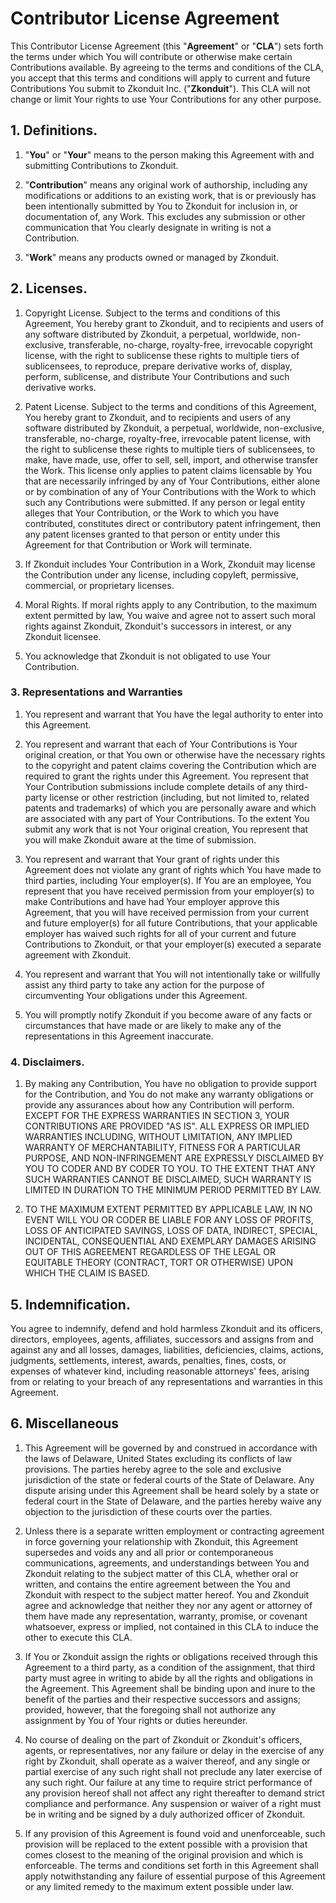 # Contributor License Agreement

This Contributor License Agreement (this "**Agreement**" or "**CLA**") sets forth the terms under which You will contribute or otherwise make certain Contributions available. By agreeing to the terms and conditions of the CLA, you accept that this terms and conditions will apply to current and future Contributions You submit to Zkonduit Inc. ("**Zkonduit**"). This CLA will not change or limit Your rights to use Your Contributions for any other purpose.

## 1. Definitions.

1. "**You**" or "**Your**" means to the person making this Agreement with and submitting Contributions to Zkonduit.

2. "**Contribution**" means any original work of authorship, including any modifications or additions to an existing work, that is or previously has been intentionally submitted by You to Zkonduit for inclusion in, or documentation of, any Work. This excludes any submission or other communication that You clearly designate in writing is not a Contribution.

3. "**Work**" means any products owned or managed by Zkonduit.

## 2. Licenses.

1. Copyright License. Subject to the terms and conditions of this Agreement, You hereby grant to Zkonduit, and to recipients and users of any software distributed by Zkonduit, a perpetual, worldwide, non-exclusive, transferable, no-charge, royalty-free, irrevocable copyright license, with the right to sublicense these rights to multiple tiers of sublicensees, to reproduce, prepare derivative works of, display, perform, sublicense, and distribute Your Contributions and such derivative works. 

2. Patent License. Subject to the terms and conditions of this Agreement, You hereby grant to Zkonduit, and to recipients and users of any software distributed by Zkonduit, a perpetual, worldwide, non-exclusive, transferable, no-charge, royalty-free, irrevocable patent license, with the right to sublicense these rights to multiple tiers of sublicensees, to make, have made, use, offer to sell, sell, import, and otherwise transfer the Work. This license only applies to patent claims licensable by You that are necessarily infringed by any of Your Contributions, either alone or by combination of any of Your Contributions with the Work to which such any Contributions were submitted. If any person or legal entity alleges that Your Contribution, or the Work to which you have contributed, constitutes direct or contributory patent infringement, then any patent licenses granted to that person or entity under this Agreement for that Contribution or Work will terminate.

3. If Zkonduit includes Your Contribution in a Work, Zkonduit may license the Contribution under any license, including copyleft, permissive, commercial, or proprietary licenses.

4. Moral Rights. If moral rights apply to any Contribution, to the maximum extent permitted by law, You waive and agree not to assert such moral rights against Zkonduit, Zkonduit's successors in interest, or any Zkonduit licensee.

5. You acknowledge that Zkonduit is not obligated to use Your Contribution.


### 3. Representations and Warranties

1. You represent and warrant that You have the legal authority to enter into this Agreement.

2. You represent and warrant that each of Your Contributions is Your original creation, or that You own or otherwise have the necessary rights to the copyright and patent claims covering the Contribution which are required to grant the rights under this Agreement. You represent that Your Contribution submissions include complete details of any third-party license or other restriction (including, but not limited to, related patents and trademarks) of which you are personally aware and which are associated with any part of Your Contributions. To the extent You submit any work that is not Your original creation, You represent that you will make Zkonduit aware at the time of submission.

3. You represent and warrant that Your grant of rights under this Agreement does not violate any grant of rights which You have made to third parties, including Your employer(s). If You are an employee, You represent that you have received permission from your employer(s) to make Contributions and have had Your employer approve this Agreement, that you will have received permission from your current and future employer(s) for all future Contributions, that your applicable employer has waived such rights for all of your current and future Contributions to Zkonduit, or that your employer(s) executed a separate agreement with Zkonduit.

4. You represent and warrant that You will not intentionally take or willfully assist any third party to take any action for the purpose of circumventing Your obligations under this Agreement.

5. You will promptly notify Zkonduit if you become aware of any facts or circumstances that have made or are likely to make any of the representations in this Agreement inaccurate.

### 4. Disclaimers.

1. By making any Contribution, You have no obligation to provide support for the Contribution, and You do not make any warranty obligations or provide any assurances about how any Contribution will perform. EXCEPT FOR THE EXPRESS WARRANTIES IN SECTION 3, YOUR CONTRIBUTIONS ARE PROVIDED "AS IS". ALL EXPRESS OR IMPLIED WARRANTIES INCLUDING, WITHOUT LIMITATION, ANY IMPLIED WARRANTY OF MERCHANTABILITY, FITNESS FOR A PARTICULAR PURPOSE, AND NON-INFRINGEMENT ARE EXPRESSLY DISCLAIMED BY YOU TO CODER AND BY CODER TO YOU. TO THE EXTENT THAT ANY SUCH WARRANTIES CANNOT BE DISCLAIMED, SUCH WARRANTY IS LIMITED IN DURATION TO THE MINIMUM PERIOD PERMITTED BY LAW.

2. TO THE MAXIMUM EXTENT PERMITTED BY APPLICABLE LAW, IN NO EVENT WILL YOU OR CODER BE LIABLE FOR ANY LOSS OF PROFITS, LOSS OF ANTICIPATED SAVINGS, LOSS OF DATA, INDIRECT, SPECIAL, INCIDENTAL, CONSEQUENTIAL AND EXEMPLARY DAMAGES ARISING OUT OF THIS AGREEMENT REGARDLESS OF THE LEGAL OR EQUITABLE THEORY (CONTRACT, TORT OR OTHERWISE) UPON WHICH THE CLAIM IS BASED.

## 5. Indemnification. 

You agree to indemnify, defend and hold harmless Zkonduit and its officers, directors, employees, agents, affiliates, successors and assigns from and against any and all losses, damages, liabilities, deficiencies, claims, actions, judgments, settlements, interest, awards, penalties, fines, costs, or expenses of whatever kind, including reasonable attorneys' fees, arising from or relating to your breach of any representations and warranties in this Agreement.

## 6. Miscellaneous

1. This Agreement will be governed by and construed in accordance with the laws of Delaware, United States excluding its conflicts of law provisions. The parties hereby agree to the sole and exclusive jurisdiction of the state or federal courts of the State of Delaware. Any dispute arising under this Agreement shall be heard solely by a state or federal court in the State of Delaware, and the parties hereby waive any objection to the jurisdiction of these courts over the parties.

2. Unless there is a separate written employment or contracting agreement in force governing your relationship with Zkonduit, this Agreement supersedes and voids any and all prior or contemporaneous communications, agreements, and understandings between You and Zkonduit relating to the subject matter of this CLA, whether oral or written, and contains the entire agreement between the You and Zkonduit with respect to the subject matter hereof. You and Zkonduit agree and acknowledge that neither they nor any agent or attorney of them have made any representation, warranty, promise, or covenant whatsoever, express or implied, not contained in this CLA to induce the other to execute this CLA.

3. If You or Zkonduit assign the rights or obligations received through this Agreement to a third party, as a condition of the assignment, that third party must agree in writing to abide by all the rights and obligations in the Agreement. This Agreement shall be binding upon and inure to the benefit of the parties and their respective successors and assigns; provided, however, that the foregoing shall not authorize any assignment by You of Your rights or duties hereunder.

4. No course of dealing on the part of Zkonduit or Zkonduit's officers, agents, or representatives, nor any failure or delay in the exercise of any right by Zkonduit, shall operate as a waiver thereof, and any single or partial exercise of any such right shall not preclude any later exercise of any such right. Our failure at any time to require strict performance of any provision hereof shall not affect any right thereafter to demand strict compliance and performance. Any suspension or waiver of a right must be in writing and be signed by a duly authorized officer of Zkonduit.

5. If any provision of this Agreement is found void and unenforceable, such provision will be replaced to the extent possible with a provision that comes closest to the meaning of the original provision and which is enforceable. The terms and conditions set forth in this Agreement shall apply notwithstanding any failure of essential purpose of this Agreement or any limited remedy to the maximum extent possible under law.
